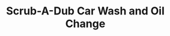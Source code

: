 ---
title: "Scrub-A-Dub Car Wash and Oil Change"
url: /milwaukee/scrub-a-dub-car-wash-and-oil-change/
shop: car repair
---
